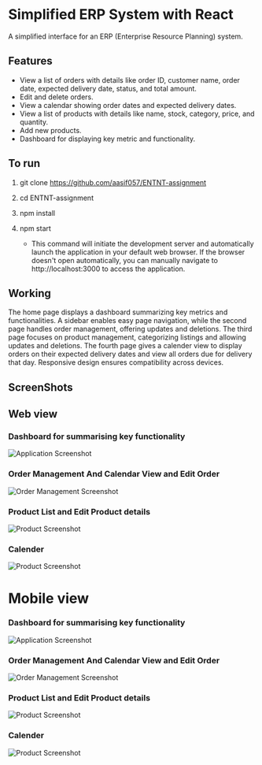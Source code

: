 # Simplified ERP System with React


A simplified interface for an ERP (Enterprise Resource Planning) system.

## Features

- View a list of orders with details like order ID, customer name, order date, expected delivery date, status, and total amount.
- Edit and delete orders.
- View a calendar showing order dates and expected delivery dates.
- View a list of products with details like name, stock, category, price, and quantity.
- Add new products.
- Dashboard for displaying key metric and functionality.

## To run

1. git clone https://github.com/aasif057/ENTNT-assignment

2. cd ENTNT-assignment

3. npm install

4. npm start 
    - This command will initiate the development server and automatically launch the application in your default web browser. If the browser doesn't open automatically, you can manually navigate to http://localhost:3000 to access the application.

## Working

The home page displays a dashboard summarizing key metrics and functionalities. A sidebar enables easy page navigation, while the second page handles order management, offering updates and deletions. The third page focuses on product management, categorizing listings and allowing updates and deletions. The fourth page gives a calender view to display orders on their expected delivery dates and view all orders due for delivery that day. Responsive design ensures compatibility across devices.

## ScreenShots
## Web view
### Dashboard for summarising key functionality 
![Application Screenshot](/screenshots/screenshot1.png)

### Order Management And Calendar View and Edit Order 
![Order Management Screenshot](/screenshots/screenshot2.png)

### Product List and Edit Product details 
![Product Screenshot](/screenshots/screenshot3.png)

### Calender 
![Product Screenshot](/screenshots/screenshot4.png)

# Mobile view
### Dashboard for summarising key functionality 
![Application Screenshot](/screenshots/screenshot5.png)

### Order Management And Calendar View and Edit Order 
![Order Management Screenshot](/screenshots/screenshot6.png)

### Product List and Edit Product details 
![Product Screenshot](/screenshots/screenshot7.png)

### Calender 
![Product Screenshot](/screenshots/screenshot8.png)